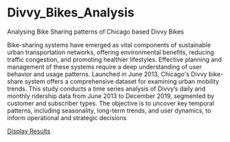 # Divvy_Bikes_Analysis
Analysing Bike Sharing patterns of Chicago based Divvy Bikes

Bike-sharing systems have emerged as vital components of sustainable urban transportation networks, offering environmental benefits, reducing traffic congestion, and promoting healthier lifestyles. Effective planning and management of these systems require a deep understanding of user behavior and usage patterns. Launched in June 2013, Chicago's Divvy bike-share system offers a comprehensive dataset for examining urban mobility trends. This study conducts a time series analysis of Divvy’s daily and monthly ridership data from June 2013 to December 2019, segmented by customer and subscriber types. The objective is to uncover key temporal patterns, including seasonality, long-term trends, and user dynamics, to inform operational and strategic decisions

[Display Results](TSA_Quarto.html)
